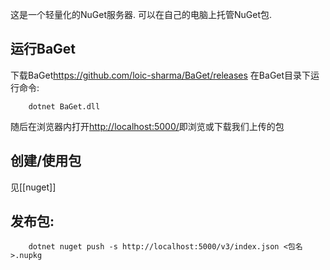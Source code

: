 这是一个轻量化的NuGet服务器. 可以在自己的电脑上托管NuGet包.

## 运行BaGet
下载BaGet<https://github.com/loic-sharma/BaGet/releases>
在BaGet目录下运行命令:
```shell
	dotnet BaGet.dll
```

随后在浏览器内打开<http://localhost:5000/>即浏览或下载我们上传的包

## 创建/使用包
见[[nuget]]

## 发布包:
```shell
	dotnet nuget push -s http://localhost:5000/v3/index.json <包名>.nupkg
```
